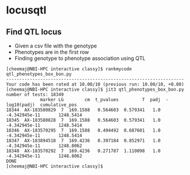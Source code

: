 # locusqtl
Find QTL locus
--------------

- Given a csv file with the genotype
- Phenotypes are in the first row
- Finding genotype to phenotype association using QTL

```
[cheemaj@NBI-HPC interactive classy]$ rankmycode qtl_phenotypes_box_bon.py
--------------------------------------------------------------------
Your code has been rated at 10.00/10 (previous run: 10.00/10, +0.00)
[cheemaj@NBI-HPC interactive classy]$ jit3 qtl_phenotypes_box_bon.py
number of tests: 18349
             marker LG        cm  t_pvalues         T  padj  -log10(padj)  cumulative_pos
18344  AX-183580829  7  169.1588   0.564603  0.579341   1.0 -4.342945e-11       1248.5414
18345  AX-183580828  7  169.1588   0.564603  0.579341   1.0 -4.342945e-11       1248.5414
18346  AX-183570295  7  169.1588   0.494492  0.687601   1.0 -4.342945e-11       1248.5414
18347  AX-183894518  7  169.4236   0.397184  0.852971   1.0 -4.342945e-11       1248.8062
18348  AX-183570292  7  169.4236   0.271787  1.110098   1.0 -4.342945e-11       1248.8062
DONE
[cheemaj@NBI-HPC interactive classy]$

```
